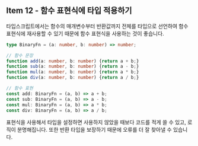 ## Item 12 - 함수 표현식에 타입 적용하기

타입스크립트에서는 함수의 매개변수부터 반환값까지 전체를 타입으로 선언하여 함수 표현식에 재사용할 수 있기 때문에 함수 표현식을 사용하는 것이 좋습니다.

```ts
type BinaryFn = (a: number, b: number) => number;

// 함수 문장
function add(a: number, b: number) {return a + b;}
function sub(a: number, b: number) {return a - b;}
function mul(a: number, b: number) {return a * b;}
function div(a: number, b: number) {return a / b;}

// 함수 표현
const add: BinaryFn = (a, b) => a + b;
const sub: BinaryFn = (a, b) => a - b;
const mul: BinaryFn = (a, b) => a * b;
const div: BinaryFn = (a, b) => a / b;
```

표현식을 사용해서 타입을 설정하면 사용하지 않았을 때보다 코드를 적게 쓸 수 있고, 로직이 분명해집니다. 또한 반환 타입을 보장하기 때문에 오류를 더 잘 찾아낼 수 있습니다.